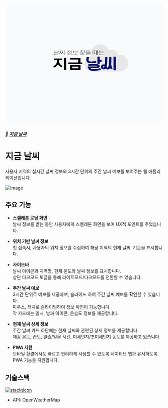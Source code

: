 ![썸네일](https://github.com/hj9118/jigeum-weather-ts/blob/main/public/jigeum.png?raw=true)
##### 🔗 [지금 날씨](https://jigeum-weather.vercel.app/)

# 지금 날씨
사용자 지역의 실시간 날씨 정보와 3시간 단위의 주간 날씨 예보를 보여주는 웹 애플리케이션입니다.

![image](https://github.com/user-attachments/assets/cbf4ae12-1f25-4030-afce-18ad5058056b)

## 주요 기능
- **스켈레톤 로딩 화면** <br>
날씨 정보를 받는 동안 사용자에게 스켈레톤 화면을 보여 UX적 포인트를 주었습니다.

- **위치 기반 날씨 정보** <br>
첫 접속시, 사용자의 위치 정보를 수집하여 해당 지역의 현재 날씨, 기온을 표시합니다.

- **사이드바** <br>
날씨 아이콘과 지역명, 현재 온도와 날씨 정보를 표시합니다. <br>
상단 다크모드 토글을 통해 라이트모드/다크모드를 전환할 수 있습니다.

- **주간 날씨 예보** <br>
3시간 단위로 예보를 제공하며, 슬라이드 하여 주간 날씨 예보를 확인할 수 있습니다. <br>
마우스, 터치로 슬라이딩하여 정보 확인이 가능합니다. <br>
각 카드에는 일시, 날짜 아이콘, 온습도 정보를 제공합니다.

- **현재 날씨 상세 정보** <br>
주간 날씨 카드 하단에는 현재 날씨와 관련된 상세 정보를 제공합니다 <br>
체감 온도, 습도, 일출/일몰 시간, 미세먼지/초미세먼지 농도를 제공하고 있습니다.

- **PWA 지원** <br>
모바일 환경에서도 빠르고 편리하게 사용할 수 있도록 네이티브 앱과 유사하도록 PWA 기능을 지원합니다.

## 기술스택
[![stackticon](https://firebasestorage.googleapis.com/v0/b/stackticon-81399.appspot.com/o/images%2F1730790706532?alt=media&token=ca2753e4-966e-4185-95f6-7fd71158ed02)](https://github.com/msdio/stackticon)
- API: OpenWeatherMap
